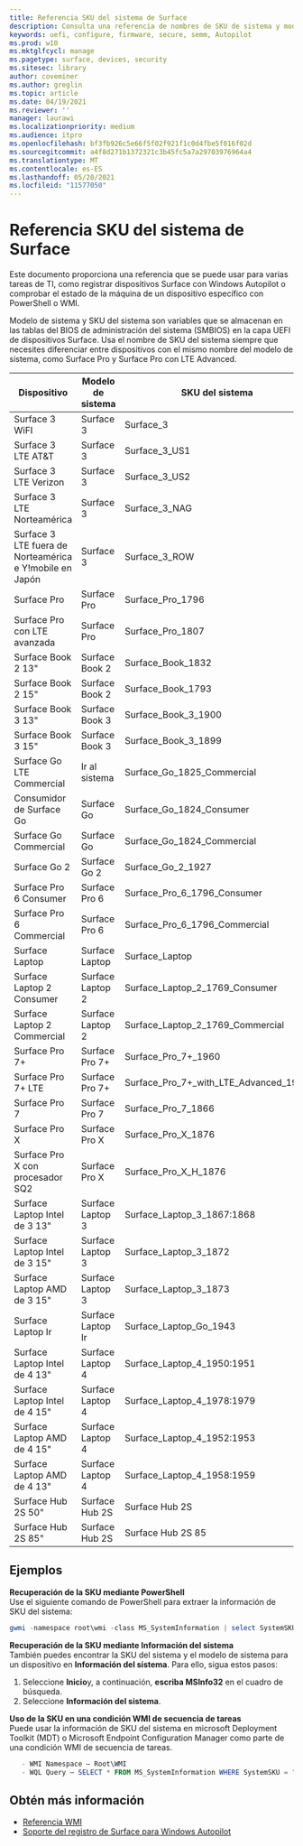```yaml
---
title: Referencia SKU del sistema de Surface
description: Consulta una referencia de nombres de SKU de sistema y modelo de sistema para todos los dispositivos Surface.
keywords: uefi, configure, firmware, secure, semm, Autopilot
ms.prod: w10
ms.mktglfcycl: manage
ms.pagetype: surface, devices, security
ms.sitesec: library
author: coveminer
ms.author: greglin
ms.topic: article
ms.date: 04/19/2021
ms.reviewer: ''
manager: laurawi
ms.localizationpriority: medium
ms.audience: itpro
ms.openlocfilehash: bf3fb926c5e66f5f02f921f1c0d4fbe5f016f02d
ms.sourcegitcommit: a4f8d271b1372321c3b45fc5a7a29703976964a4
ms.translationtype: MT
ms.contentlocale: es-ES
ms.lasthandoff: 05/20/2021
ms.locfileid: "11577050"
---
```

# <a name="surface-system-sku-reference"></a>Referencia SKU del sistema de Surface

Este documento proporciona una referencia que se puede usar para varias tareas de TI, como registrar dispositivos Surface con Windows Autopilot o comprobar el estado de la máquina de un dispositivo específico con PowerShell o WMI.

Modelo de sistema y SKU del sistema son variables que se almacenan en las tablas del BIOS de administración del sistema (SMBIOS) en la capa UEFI de dispositivos Surface. Usa el nombre de SKU del sistema siempre que necesites diferenciar entre dispositivos con el mismo nombre del modelo de sistema, como Surface Pro y Surface Pro con LTE Advanced.

| Dispositivo   | Modelo de sistema | SKU del sistema       |
| ---------- | ----------- | -------------- |
| Surface 3 WiFI                                               | Surface 3        | Surface_3                        |
| Surface 3 LTE AT&T                                           | Surface 3        | Surface_3_US1                    |
| Surface 3 LTE Verizon                                        | Surface 3        | Surface_3_US2                    |
| Surface 3 LTE Norteamérica                                  | Surface 3        | Surface_3_NAG                    |
| Surface 3 LTE fuera de Norteamérica e Y!mobile en Japón | Surface 3        | Surface_3_ROW                    |
| Surface Pro                                                  | Surface Pro      | Surface_Pro_1796                 |
| Surface Pro con LTE avanzada                                | Surface Pro      | Surface_Pro_1807                 |
| Surface Book 2 13"                                        | Surface Book 2   | Surface_Book_1832                |
| Surface Book 2 15"                                        | Surface Book 2   | Surface_Book_1793                |
| Surface Book 3 13"                                        | Surface Book 3   | Surface_Book_3_1900                |
| Surface Book 3 15"                                        | Surface Book 3   | Surface_Book_3_1899
| Surface Go LTE Commercial | Ir al sistema | Surface_Go_1825_Commercial |
| Consumidor de Surface Go                                          | Surface Go       | Surface_Go_1824_Consumer         |
| Surface Go Commercial                                        | Surface Go       | Surface_Go_1824_Commercial       |
| Surface Go 2                                                 | Surface Go 2     | Surface_Go_2_1927                |
| Surface Pro 6 Consumer                                       | Surface Pro 6    | Surface_Pro_6_1796_Consumer      |
| Surface Pro 6 Commercial                                     | Surface Pro 6    | Surface_Pro_6_1796_Commercial    |
| Surface Laptop                                               | Surface Laptop   | Surface_Laptop                   |
| Surface Laptop 2 Consumer                                    | Surface Laptop 2 | Surface_Laptop_2_1769_Consumer   |
| Surface Laptop 2 Commercial                                  | Surface Laptop 2 | Surface_Laptop_2_1769_Commercial |
| Surface Pro 7+                                               | Surface Pro 7+ | Surface_Pro_7+_1960|
| Surface Pro 7+ LTE                                           | Surface Pro 7+ | Surface_Pro_7+_with_LTE_Advanced_1961|
| Surface Pro 7                 | Surface Pro 7    | Surface_Pro_7_1866         |
| Surface Pro X                 | Surface Pro X    | Surface_Pro_X_1876         |
| Surface Pro X con procesador SQ2                | Surface Pro X    | Surface_Pro_X_H_1876        |
| Surface Laptop Intel de 3 13" | Surface Laptop 3 | Surface_Laptop_3_1867:1868 |
| Surface Laptop Intel de 3 15" | Surface Laptop 3 | Surface_Laptop_3_1872      |
| Surface Laptop AMD de 3 15"   | Surface Laptop 3 | Surface_Laptop_3_1873      | 
| Surface Laptop Ir  | Surface Laptop Ir | Surface_Laptop_Go_1943      | 
| Surface Laptop Intel de 4 13" | Surface Laptop 4 | Surface_Laptop_4_1950:1951 |
| Surface Laptop Intel de 4 15" | Surface Laptop 4 | Surface_Laptop_4_1978:1979     |
| Surface Laptop AMD de 4 15"   | Surface Laptop 4 | Surface_Laptop_4_1952:1953     | 
| Surface Laptop AMD de 4 13"   | Surface Laptop 4 | Surface_Laptop_4_1958:1959    | 
| Surface Hub 2S 50"  | Surface Hub 2S | Surface Hub 2S   | 
| Surface Hub 2S 85"  | Surface Hub 2S | Surface Hub 2S 85   | 

## <a name="examples"></a>Ejemplos 

**Recuperación de la SKU mediante PowerShell**  
Use el siguiente comando de PowerShell para extraer la información de SKU del sistema:

 ``` powershell  
gwmi -namespace root\wmi -class MS_SystemInformation | select SystemSKU 
```

**Recuperación de la SKU mediante Información del sistema**  
También puedes encontrar la SKU del sistema y el modelo de sistema para un dispositivo en **Información del sistema**. Para ello, sigua estos pasos:

1. Seleccione **Inicio**y, a continuación, **escriba MSInfo32** en el cuadro de búsqueda.  
1. Seleccione **Información del sistema**.

**Uso de la SKU en una condición WMI de secuencia de tareas**  
Puede usar la información de SKU del sistema en microsoft Deployment Toolkit (MDT) o Microsoft Endpoint Configuration Manager como parte de una condición WMI de secuencia de tareas.

 ``` powershell  
    - WMI Namespace – Root\WMI
    - WQL Query – SELECT * FROM MS_SystemInformation WHERE SystemSKU = "Surface_Pro_1796"
 ``` 

## <a name="learn-more"></a>Obtén más información

- [Referencia WMI](https://docs.microsoft.com/windows/win32/wmisdk/wmi-reference)
- [Soporte del registro de Surface para Windows Autopilot](surface-autopilot-registration-support.md)
